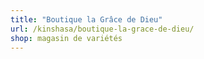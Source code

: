 ```yaml
---
title: "Boutique la Grâce de Dieu"
url: /kinshasa/boutique-la-grace-de-dieu/
shop: magasin de variétés
---
```

